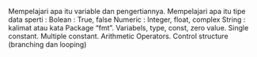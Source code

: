 Mempelajari apa itu variable dan pengertiannya.
Mempelajari apa itu tipe data sperti :
Bolean : True, false Numeric : Integer, float, complex
String : kalimat atau kata
Package “fmt”.
Variabels, type, const, zero value.
Single constant.
Multiple constant.
Arithmetic Operators.
Control structure (branching dan looping)